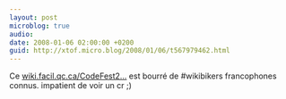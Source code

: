 ```yaml
---
layout: post
microblog: true
audio: 
date: 2008-01-06 02:00:00 +0200
guid: http://xtof.micro.blog/2008/01/06/t567979462.html
---
```

Ce [wiki.facil.qc.ca/CodeFest2...](http://wiki.facil.qc.ca/CodeFest2008) est bourré de #wikibikers francophones connus. impatient de voir un cr ;)

